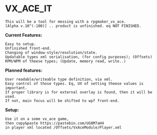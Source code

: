 # VX_ACE_IT
	This will be a tool for messing with a rpgmaker_vx_ace.
	[Alpha v.10^(-100)] .. product is unfinished. eq NOT FINISHED.

**Current Features:**

	Easy to setup.
	Unfinished front-end.
	Changing of window-style/resolution/state.
	Updatable types xml serialisation, (for config purposes); (Offsets)
	RPM/WPM of theese types; (Update, memory read, write..)

**Planned features:**

	User readable/writeable type definition, via xml.
	Easy control of those types. Eq, UX of setting theese values is important.
	If proper library is for external overlay is found, then it will be used.
	If not, main focus will be shifted to wpf front-end.
**Setup:**

	Use it on a some vx_ace game,
	then copy&paste https://pastebin.com/UG8M7aH4
	in player xml located /Offsets/VxAceModule/Player.xml
